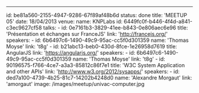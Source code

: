 ---
id: be81a560-2155-4947-9286-67f89af48b6d
status: done
title: 'MEETUP 05'
date: 18/04/2013
venue:
    name: KNPLabs
    id: 6449fc0f-b446-4f4d-a841-c3ec9627cf58
talks:
    -
        id: 0e7161b3-3829-41ee-b843-0e806aec6e96
        title: 'Présentation et échanges sur FranceJS'
        link: 'http://francejs.org/'
        speakers:
            -
                id: 6b6497c6-1490-49c9-95ac-cc5f0d301359
                name: 'Thomas Moyse'
                link: 't8g'
    -
        id: b21abc13-beb0-430d-8fce-1e26958d7619
        title: AngularJS
        link: 'https://angularjs.org/'
        speakers:
            -
                id: 6b6497c6-1490-49c9-95ac-cc5f0d301359
                name: 'Thomas Moyse'
                link: 't8g'
    -
        id: 90196575-f766-4ce7-a3a3-85812c86f7e1
        title: 'W3C System Application and other APIs'
        link: 'http://www.w3.org/2012/sysapps/'
        speakers:
            -
                id: ded7a100-4739-4b25-81c7-14202b4248d0
                name: 'Alexandre Morgaut'
                link: 'amorgaut'
image: /images/meetup/univac-computer.jpg
